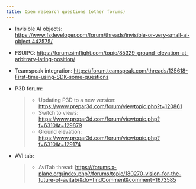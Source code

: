 ```yaml
---
title: Open research questions (other forums)
---
```


-   Invisible AI objects:
    <https://www.fsdeveloper.com/forum/threads/invisible-or-very-small-ai-object.442575/>

-   FSUIPC:
    <https://forum.simflight.com/topic/85329-ground-elevation-at-arbitrary-latlng-position/>

-   Teamspeak integration:
    <https://forum.teamspeak.com/threads/135618-First-time-using-SDK-some-questions>

-   P3D forum:

    > -   Updating P3D to a new version:
    >     <https://www.prepar3d.com/forum/viewtopic.php?t=120861>
    > -   Switch to views:
    >     <https://www.prepar3d.com/forum/viewtopic.php?f=6310&t=129879>
    > -   Ground elevation:
    >     <https://www.prepar3d.com/forum/viewtopic.php?f=6310&t=129174>

-   AVI tab:

    > -   AviTab thread:
    >     <https://forums.x-plane.org/index.php?/forums/topic/180270-vision-for-the-future-of-avitab/&do=findComment&comment=1673585>
